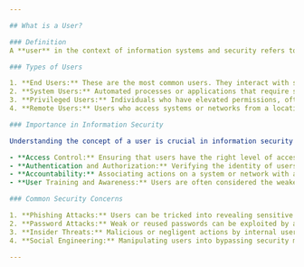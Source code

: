 ```yaml
---

## What is a User?

### Definition
A **user** in the context of information systems and security refers to an individual, entity, or process that interacts with a system to perform specific tasks or achieve a certain outcome. Users can be humans or automated processes.

### Types of Users

1. **End Users:** These are the most common users. They interact with systems to perform day-to-day tasks, such as sending emails, creating documents, or browsing websites.
2. **System Users:** Automated processes or applications that require system resources to perform their tasks.
3. **Privileged Users:** Individuals who have elevated permissions, often to administer or manage systems, networks, or applications. Examples include system administrators and network engineers.
4. **Remote Users:** Users who access systems or networks from a location outside of the organization's physical premises, often via the internet.

### Importance in Information Security

Understanding the concept of a user is crucial in information security for several reasons:

- **Access Control:** Ensuring that users have the right level of access to systems, applications, and data. This is governed by the principle of least privilege, where users are granted only the permissions necessary to perform their roles.
- **Authentication and Authorization:** Verifying the identity of users (authentication) and then determining what they are allowed to do (authorization).
- **Accountability:** Associating actions on a system or network with a specific user, ensuring responsibility and traceability.
- **User Training and Awareness:** Users are often considered the weakest link in security. Proper training and awareness programs can reduce the risk of security incidents caused by user actions.

### Common Security Concerns

1. **Phishing Attacks:** Users can be tricked into revealing sensitive information.
2. **Password Attacks:** Weak or reused passwords can be exploited by attackers.
3. **Insider Threats:** Malicious or negligent actions by internal users can pose significant risks.
4. **Social Engineering:** Manipulating users into bypassing security measures or performing actions that compromise security.

---
```

